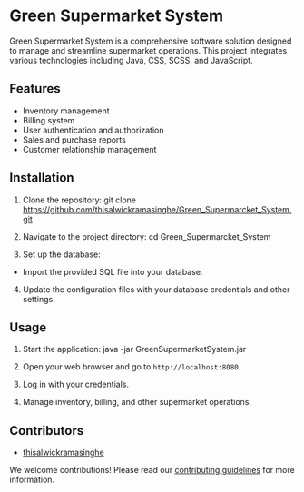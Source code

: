 # Green Supermarket System

Green Supermarket System is a comprehensive software solution designed to manage and streamline supermarket operations. This project integrates various technologies including Java, CSS, SCSS, and JavaScript.

## Features

- Inventory management
- Billing system
- User authentication and authorization
- Sales and purchase reports
- Customer relationship management

## Installation

1. Clone the repository:
git clone https://github.com/thisalwickramasinghe/Green_Supermarcket_System.git

2. Navigate to the project directory:
cd Green_Supermarcket_System

3. Set up the database:
- Import the provided SQL file into your database.
4. Update the configuration files with your database credentials and other settings.

## Usage

1. Start the application:
java -jar GreenSupermarketSystem.jar

2. Open your web browser and go to `http://localhost:8080`.
3. Log in with your credentials.
4. Manage inventory, billing, and other supermarket operations.

## Contributors

- [thisalwickramasinghe](https://github.com/thisalwickramasinghe)

We welcome contributions! Please read our [contributing guidelines](CONTRIBUTING.md) for more information.


